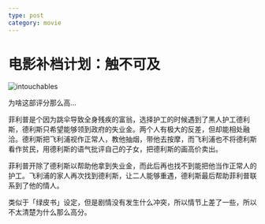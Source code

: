 ```yaml
---
type: post
category: movie
---
```


# 电影补档计划：触不可及

![intouchables](https://img3.doubanio.com/view/photo/l/public/p1454261925.webp)

为啥这部评分那么高...

菲利普是个因为跳伞导致全身残疾的富翁，选择护工的时候遇到了黑人护工德利斯，德利斯只希望能够领到政府的失业金。两个人有极大的反差，但却能相处融洽。德利斯把飞利浦视作正常人，教他抽烟，带他去按摩，而飞利浦也不将德利斯看作贫民，用德利斯的语气批评自己的子女，把德利斯的画高价卖出。

菲利普开除了德利斯以帮助他拿到失业金，而此后再也找不到能把他当作正常人的护工。飞利浦的家人再次找到德利斯，让二人能够重遇，德利斯最后帮助菲利普联系到了他的情人。

类似于「绿皮书」设定，但是剧情没有发生什么冲突，所以情节上差了一些，所以不太清楚为什么那么高分。
